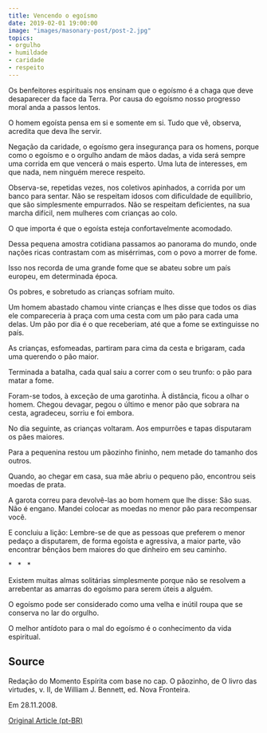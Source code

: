 ```yaml
---
title: Vencendo o egoísmo
date: 2019-02-01 19:00:00
image: "images/masonary-post/post-2.jpg"
topics: 
- orgulho
- humildade
- caridade
- respeito
---
```


Os benfeitores espirituais nos ensinam que o egoísmo é a chaga que deve
desaparecer da face da Terra. Por causa do egoísmo nosso progresso moral anda a
passos lentos.

O homem egoísta pensa em si e somente em si. Tudo que vê, observa, acredita que
deva lhe servir.

Negação da caridade, o egoísmo gera insegurança para os homens, porque como o
egoísmo e o orgulho andam de mãos dadas, a vida será sempre uma corrida em que
vencerá o mais esperto. Uma luta de interesses, em que nada, nem ninguém merece
respeito.

Observa-se, repetidas vezes, nos coletivos apinhados, a corrida por um banco
para sentar. Não se respeitam idosos com dificuldade de equilíbrio, que são
simplesmente empurrados. Não se respeitam deficientes, na sua marcha difícil,
nem mulheres com crianças ao colo.

O que importa é que o egoísta esteja confortavelmente acomodado.

Dessa pequena amostra cotidiana passamos ao panorama do mundo, onde nações
ricas contrastam com as misérrimas, com o povo a morrer de fome.

Isso nos recorda de uma grande fome que se abateu sobre um país europeu, em
determinada época.

Os pobres, e sobretudo as crianças sofriam muito.

Um homem abastado chamou vinte crianças e lhes disse que todos os dias ele
compareceria à praça com uma cesta com um pão para cada uma delas. Um pão por
dia é o que receberiam, até que a fome se extinguisse no país.

As crianças, esfomeadas, partiram para cima da cesta e brigaram, cada uma
querendo o pão maior.

Terminada a batalha, cada qual saiu a correr com o seu trunfo: o pão para matar
a fome.

Foram-se todos, à exceção de uma garotinha. À distância, ficou a olhar o homem.
Chegou devagar, pegou o último e menor pão que sobrara na cesta, agradeceu,
sorriu e foi embora.

No dia seguinte, as crianças voltaram. Aos empurrões e tapas disputaram os pães
maiores.

Para a pequenina restou um pãozinho fininho, nem metade do tamanho dos outros.

Quando, ao chegar em casa, sua mãe abriu o pequeno pão, encontrou seis moedas
de prata.

A garota correu para devolvê-las ao bom homem que lhe disse: São suas. Não é
engano. Mandei colocar as moedas no menor pão para recompensar você.

E concluiu a lição: Lembre-se de que as pessoas que preferem o menor pedaço a
disputarem, de forma egoísta e agressiva, a maior parte, vão encontrar bênçãos
bem maiores do que dinheiro em seu caminho.

*   *   *

Existem muitas almas solitárias simplesmente porque não se resolvem a
arrebentar as amarras do egoísmo para serem úteis a alguém.

O egoísmo pode ser considerado como uma velha e inútil roupa que se conserva no
lar do orgulho.

O melhor antídoto para o mal do egoísmo é o conhecimento da vida espiritual.

## Source
Redação do Momento Espírita com base no cap. O pãozinho,
de O livro das virtudes, v. II, de William J. Bennett,
ed. Nova Fronteira.

Em 28.11.2008.

[Original Article (pt-BR)](http://momento.com.br/pt/ler_texto.php?id=650)
